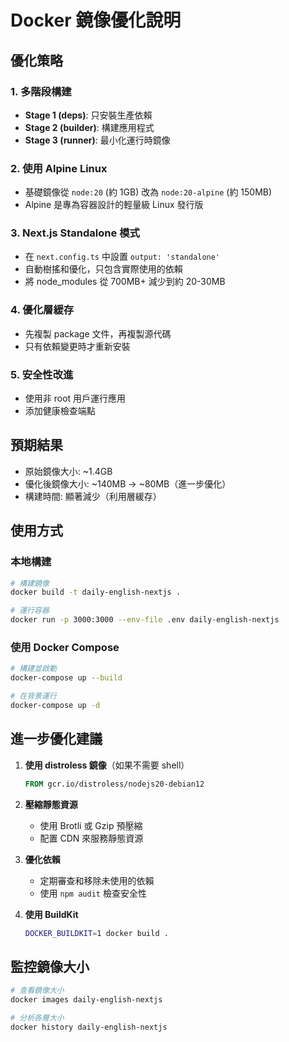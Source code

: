 # Docker 鏡像優化說明

## 優化策略

### 1. 多階段構建
- **Stage 1 (deps)**: 只安裝生產依賴
- **Stage 2 (builder)**: 構建應用程式
- **Stage 3 (runner)**: 最小化運行時鏡像

### 2. 使用 Alpine Linux
- 基礎鏡像從 `node:20` (約 1GB) 改為 `node:20-alpine` (約 150MB)
- Alpine 是專為容器設計的輕量級 Linux 發行版

### 3. Next.js Standalone 模式
- 在 `next.config.ts` 中設置 `output: 'standalone'`
- 自動樹搖和優化，只包含實際使用的依賴
- 將 node_modules 從 700MB+ 減少到約 20-30MB

### 4. 優化層緩存
- 先複製 package 文件，再複製源代碼
- 只有依賴變更時才重新安裝

### 5. 安全性改進
- 使用非 root 用戶運行應用
- 添加健康檢查端點

## 預期結果
- 原始鏡像大小: ~1.4GB
- 優化後鏡像大小: ~140MB → ~80MB（進一步優化）
- 構建時間: 顯著減少（利用層緩存）

## 使用方式

### 本地構建
```bash
# 構建鏡像
docker build -t daily-english-nextjs .

# 運行容器
docker run -p 3000:3000 --env-file .env daily-english-nextjs
```

### 使用 Docker Compose
```bash
# 構建並啟動
docker-compose up --build

# 在背景運行
docker-compose up -d
```

## 進一步優化建議

1. **使用 distroless 鏡像**（如果不需要 shell）
   ```dockerfile
   FROM gcr.io/distroless/nodejs20-debian12
   ```

2. **壓縮靜態資源**
   - 使用 Brotli 或 Gzip 預壓縮
   - 配置 CDN 來服務靜態資源

3. **優化依賴**
   - 定期審查和移除未使用的依賴
   - 使用 `npm audit` 檢查安全性

4. **使用 BuildKit**
   ```bash
   DOCKER_BUILDKIT=1 docker build .
   ```

## 監控鏡像大小
```bash
# 查看鏡像大小
docker images daily-english-nextjs

# 分析各層大小
docker history daily-english-nextjs
```